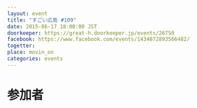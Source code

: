 ```yaml
---
layout: event
title: "すごい広島 #109"
date: 2015-06-17 18:00:00 JST
doorkeeper: https://great-h.doorkeeper.jp/events/26750
facebook: https://www.facebook.com/events/1434072893566482/
togetter:
place: movin_on
categories: events
---
```


# 参加者
